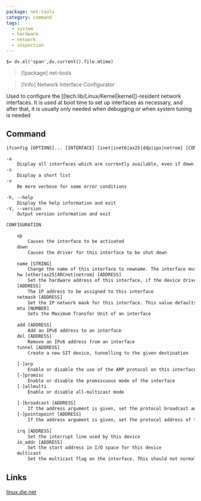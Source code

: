 ```yaml
---
package: net-tools
category: command
tags:
  - system
  - hardware
  - network
  - inspection
---
```


`$= dv.el('span',dv.current().file.mtime)`
> [!package] net-tools

> [!info] Network Interface Configurator

Used to configure the [[tech.lib/Linux/Kernel|kernel]]-resident network interfaces. It is used at boot time to set up interfaces as necessary, and after that, it is usually only needed when debugging or when system tuning is needed

## Command
```txt
ifconfig [OPTIONS]... [INTERFACE] [inet|inet6|ax25|ddp|ipx|netrom] [CONFIGURATION]

-a
	Display all interfaces which are currently available, even if down
-s
	Display a short list
-v
	Be more verbose for some error conditions

-h, --help
	Display the help information and exit 
-V, --version
	Output version information and exit

CONFIGURATION

	up
		Causes the interface to be activated
	down
		Causes the driver for this interface to be shut down
	
	name [STRING]
		Change the name of this interface to newname. The interface must be shut down first
	hw [ether|ax25|ARCnet|netrom] [ADDRESS]
		Set the hardware address of this interface, if the device driver supports this operation
	[ADDRESS]
		The IP address to be assigned to this interface
	netmask [ADDRESS]
		Set the IP network mask for this interface. This value defaults to the usual class A, B or C network mask 
	mtu [NUMBER]
		Sets the Maximum Transfer Unit of an interface
	
	add [ADDRESS]
		Add an IPv6 address to an interface
	del [ADDRESS]
		Remove an IPv6 address from an interface
	tunnel [ADDRESS]
		Create a new SIT device, tunnelling to the given destination
	
	[-]arp
		Enable or disable the use of the ARP protocol on this interface
	[-]promisc
		Enable or disable the promiscuous mode of the interface
	[-]allmulti
		Enable or disable all-multicast mode
	
	[-]broadcast [ADDRESS]
		If the address argument is given, set the protocol broadcast address for this interface. Otherwise, set or clear the IFF_BROADCAST flag for the interface
	[-]pointopoint [ADDRESS]
		If the address argument is given, set the protocol address of the other side of the link. Otherwise, set or clear the IFF_POINTOPOINT flag for the interface
	
	irq [ADDRESS]
		Set the interrupt line used by this device
	io_addr [ADDRESS]
		Set the start address in I/O space for this device
	multicast
		Set the multicast flag on the interface. This should not normally be needed as the drivers set the flag correctly themselves
```

## Links
[linux.die.net](https://linux.die.net/man/8/ifconfig)

